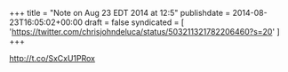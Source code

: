 +++
title = "Note on Aug 23 EDT 2014 at 12:5"
publishdate = 2014-08-23T16:05:02+00:00
draft = false
syndicated = [ 'https://twitter.com/chrisjohndeluca/status/503211321782206460?s=20' ]
+++

http://t.co/SxCxU1PRox
